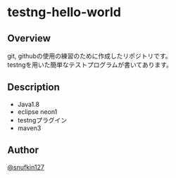 # testng-hello-world

## Overview
git, githubの使用の練習のために作成したリポジトリです。  
testngを用いた簡単なテストプログラムが書いてあります。

## Description
* Java1.8
* eclipse neon1
* testngプラグイン
* maven3

## Author
[@snufkin127](https://twitter.com/?lang=ja)
